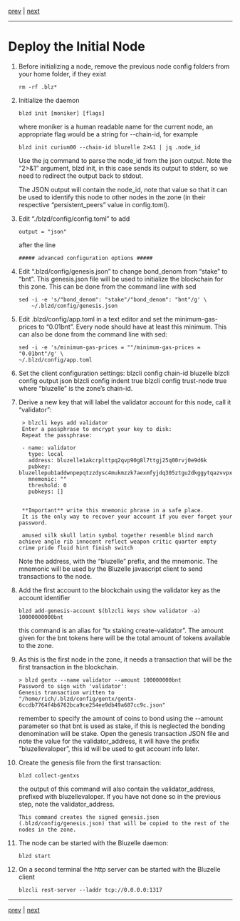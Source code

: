 [prev](./build.md) | [next](./deployaddl.md)
***

Deploy the Initial Node
=======================

1.  Before initializing a node, remove the previous node config folders from your home folder, if they exist

        rm -rf .blz*
 
2.  Initialize the daemon

        blzd init [moniker] [flags]

    where moniker is a human readable name for the current node, an appropriate flag would be a string for --chain-id, for example

        blzd init curium00 --chain-id bluzelle 2>&1 | jq .node_id
    
    Use the jq command to parse the node_id from the json output. Note the “2>&1” argument, blzd init, in this case sends its output to stderr, so we need to redirect the output back to stdout. 

    The JSON output will contain the node_id, note that value so that it can be used to identify this node to other nodes in the zone (in their respective “persistent_peers” value in config.toml).

3.  Edit “./blzd/config/config.toml” to add 

        output = "json"

    after the line 

        ##### advanced configuration options #####

4.  Edit “.blzd/config/genesis.json” to change bond_denom from “stake” to “bnt”. This genesis.json file will be used to initialize the blockchain for this zone. This can be done from the command line with sed

        sed -i -e 's/"bond_denom": "stake"/"bond_denom": "bnt"/g' \
            ~/.blzd/config/genesis.json

5.  Edit .blzd/config/app.toml in a text editor and set the minimum-gas-prices to “0.01bnt”. Every node should have at least this minimum. This can also be done from the command line with sed:

        sed -i -e 's/minimum-gas-prices = ""/minimum-gas-prices = "0.01bnt"/g' \
        ~/.blzd/config/app.toml

6.  Set the client configuration settings:
        blzcli config chain-id bluzelle 
        blzcli config output json 
        blzcli config indent true 
        blzcli config trust-node true
    where “bluzelle” is the zone’s chain-id.

7. Derive a new key that will label the validator account for this node, call it “validator”:

        > blzcli keys add validator
        Enter a passphrase to encrypt your key to disk:
        Repeat the passphrase:
        
        - name: validator
          type: local
          address: bluzelle1akcrplttpq2qvp90g8l7ttgj25q00rvj0e9d6k
          pubkey: bluzellepub1addwnpepqtzzdysc4mukmzzk7aexmfyjdq305ztgu2dkggytqazvvpxv3xma56r8c4n
          mnemonic: ""
          threshold: 0
          pubkeys: []
        
        
        **Important** write this mnemonic phrase in a safe place.
        It is the only way to recover your account if you ever forget your password.
        
        amused silk skull latin symbol together resemble blind march achieve angle rib innocent reflect weapon critic quarter empty crime pride fluid hint finish switch

    Note the address, with the “bluzelle” prefix, and the mnemonic. The mnemonic will be used by the Bluzelle javascript client to send transactions to the node.

8.  Add the first account to the blockchain using the validator key as the account identifier

        blzd add-genesis-account $(blzcli keys show validator -a) 10000000000bnt
        
    this command is an alias for “tx staking create-validator”. The amount given for the bnt tokens here will be the total amount of tokens available to the zone.

9.  As this is the first node in the zone, it needs a transaction that will be the first transaction in the blockchain. 

        > blzd gentx --name validator --amount 100000000bnt
        Password to sign with 'validator':
        Genesis transaction written to "/home/rich/.blzd/config/gentx/gentx-6ccdb7764f4b6762bca9ce254ee9db49a687cc9c.json"
        
    remember to specify the  amount of coins to bond using the --amount parameter so that bnt is used as stake, if this is neglected the bonding denomination will be stake. Open the genesis transaction JSON file and note the value for the validator_address, it will have the prefix “bluzellevaloper”,  this id will be used to get account info later.

10. Create the genesis file from the first transaction:

        blzd collect-gentxs
    the output of this command will also contain the validator_address, prefixed with bluzellevaloper. If you have not done so in the previous step, note the validator_address. 
    
        This command creates the signed genesis.json (.blzd/config/genesis.json) that will be copied to the rest of the nodes in the zone.

11. The node can be started with the Bluzelle daemon:

        blzd start
        
12. On a second terminal the http server can be started with the Bluzelle client

        blzcli rest-server --laddr tcp://0.0.0.0:1317
 
***
[prev](./build.md) | [next](./deployaddl.md)
